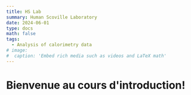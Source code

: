 ```yaml
---
title: HS Lab
summary: Human Scoville Laboratory
date: 2024-06-01
type: docs
math: false
tags:
  - Analysis of calorimetry data
# image:
#  caption: 'Embed rich media such as videos and LaTeX math'
---
```


# **Bienvenue au cours d'introduction!**
